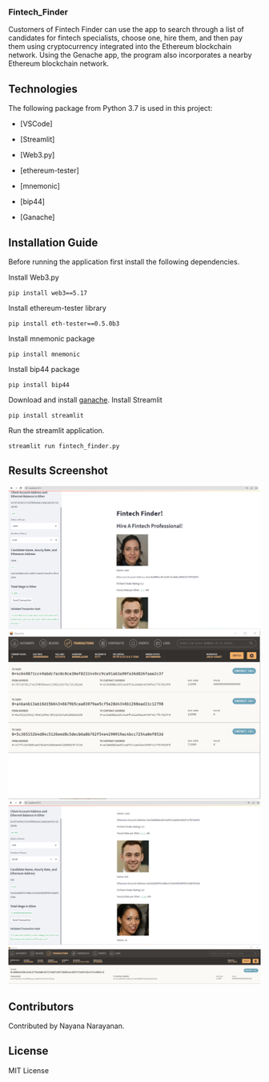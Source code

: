### Fintech_Finder

Customers of Fintech Finder can use the app to search through a list of candidates for fintech specialists, choose one, hire them, and then pay them using cryptocurrency integrated into the Ethereum blockchain network. Using the Genache app, the program also incorporates a nearby Ethereum blockchain network.

## Technologies
The following package from Python 3.7 is used in this project:

* [VSCode]

* [Streamlit] 

* [Web3.py] 

* [ethereum-tester] 

* [mnemonic] 

* [bip44] 

* [Ganache]

## Installation Guide

Before running the application first install the following dependencies.

Install Web3.py
```
pip install web3==5.17
```
Install ethereum-tester library
```
pip install eth-tester==0.5.0b3
```
Install mnemonic package
```
pip install mnemonic
```
Install bip44 package
```
pip install bip44
```
Download and install [ganache](https://trufflesuite.com/docs/ganache/quickstart/#1-install-ganache).
Install Streamlit
```
pip install streamlit
```

Run the streamlit application.
```
streamlit run fintech_finder.py
```
## Results Screenshot

![Streamlit1.png](Images/Streamlit1.png)
![Ganache1.png](Images/Ganache1.png)
![Streamlit2.png](Images/Streamlit2.png)
![Ganache2.png](Images/Ganache2.png)

## Contributors
Contributed by Nayana Narayanan.

## License
MIT License